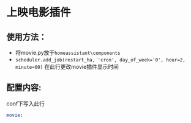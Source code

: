# 上映电影插件

## 使用方法：

- 将movie.py放于`homeassistant\components`
- `scheduler.add_job(restart_ha, 'cron', day_of_week='0', hour=2, minute=00)`
在此行更改movie插件显示时间

## 配置内容:

conf下写入此行
```yaml
movie:
```